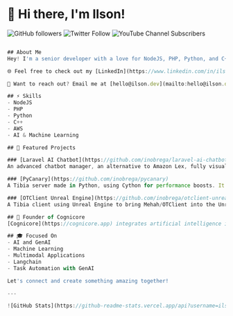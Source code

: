 # 👋 Hi there, I'm Ilson!

![GitHub followers](https://img.shields.io/github/followers/ilsondev?style=social) ![Twitter Follow](https://img.shields.io/twitter/follow/ilsondev_?style=social) ![YouTube Channel Subscribers](https://img.shields.io/youtube/channel/subscribers/UC-COpN6vn8QvSHk9lEH64sg?style=social)

```javascript

## About Me
Hey! I'm a senior developer with a love for NodeJS, PHP, Python, and C++. Lately, I've been diving deep into AI, GenAI, Machine Learning, and multimodal applications.

🌐 Feel free to check out my [LinkedIn](https://www.linkedin.com/in/ilsondev/) and [personal website](https://ilson.dev) to learn more about me.

📧 Want to reach out? Email me at [hello@ilson.dev](mailto:hello@ilson.dev)

## ⚡ Skills
- NodeJS
- PHP
- Python
- C++
- AWS
- AI & Machine Learning

## 🚀 Featured Projects

### [Laravel AI Chatbot](https://github.com/inobrega/laravel-ai-chatbot)
An advanced chatbot manager, an alternative to Amazon Lex, fully visual and easy to configure. It directly integrates with GPT Turbo for smarter and deeper conversations.

### [PyCanary](https://github.com/inobrega/pycanary)
A Tibia server made in Python, using Cython for performance boosts. It focuses on readable, maintainable code with integration for AI, Machine Learning, and Advanced Metrics.

### [OTClient Unreal Engine](https://github.com/inobrega/otclient-unreal-engine)
A Tibia client using Unreal Engine to bring Mehah/OTClient into the Unreal environment, offering better, more advanced graphics.

## 💼 Founder of Cognicore
[Cognicore](https://cognicore.app) integrates artificial intelligence into the analysis and diagnosis of patients with all degrees of neurodivergence and their comorbidities.

## 🎓 Focused On
- AI and GenAI
- Machine Learning
- Multimodal Applications
- Langchain
- Task Automation with GenAI

Let's connect and create something amazing together!

---

![GitHub Stats](https://github-readme-stats.vercel.app/api?username=ilsondev&show_icons=true&theme=radical)
